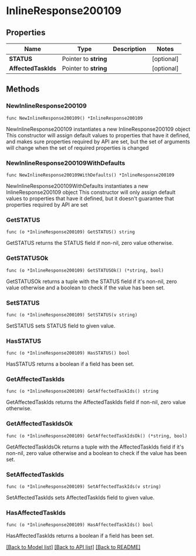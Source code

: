 # InlineResponse200109

## Properties

Name | Type | Description | Notes
------------ | ------------- | ------------- | -------------
**STATUS** | Pointer to **string** |  | [optional] 
**AffectedTaskIds** | Pointer to **string** |  | [optional] 

## Methods

### NewInlineResponse200109

`func NewInlineResponse200109() *InlineResponse200109`

NewInlineResponse200109 instantiates a new InlineResponse200109 object
This constructor will assign default values to properties that have it defined,
and makes sure properties required by API are set, but the set of arguments
will change when the set of required properties is changed

### NewInlineResponse200109WithDefaults

`func NewInlineResponse200109WithDefaults() *InlineResponse200109`

NewInlineResponse200109WithDefaults instantiates a new InlineResponse200109 object
This constructor will only assign default values to properties that have it defined,
but it doesn't guarantee that properties required by API are set

### GetSTATUS

`func (o *InlineResponse200109) GetSTATUS() string`

GetSTATUS returns the STATUS field if non-nil, zero value otherwise.

### GetSTATUSOk

`func (o *InlineResponse200109) GetSTATUSOk() (*string, bool)`

GetSTATUSOk returns a tuple with the STATUS field if it's non-nil, zero value otherwise
and a boolean to check if the value has been set.

### SetSTATUS

`func (o *InlineResponse200109) SetSTATUS(v string)`

SetSTATUS sets STATUS field to given value.

### HasSTATUS

`func (o *InlineResponse200109) HasSTATUS() bool`

HasSTATUS returns a boolean if a field has been set.

### GetAffectedTaskIds

`func (o *InlineResponse200109) GetAffectedTaskIds() string`

GetAffectedTaskIds returns the AffectedTaskIds field if non-nil, zero value otherwise.

### GetAffectedTaskIdsOk

`func (o *InlineResponse200109) GetAffectedTaskIdsOk() (*string, bool)`

GetAffectedTaskIdsOk returns a tuple with the AffectedTaskIds field if it's non-nil, zero value otherwise
and a boolean to check if the value has been set.

### SetAffectedTaskIds

`func (o *InlineResponse200109) SetAffectedTaskIds(v string)`

SetAffectedTaskIds sets AffectedTaskIds field to given value.

### HasAffectedTaskIds

`func (o *InlineResponse200109) HasAffectedTaskIds() bool`

HasAffectedTaskIds returns a boolean if a field has been set.


[[Back to Model list]](../README.md#documentation-for-models) [[Back to API list]](../README.md#documentation-for-api-endpoints) [[Back to README]](../README.md)


